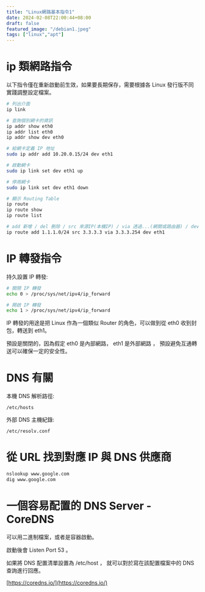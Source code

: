 ```yaml
---
title: "Linux網路基本指令1"
date: 2024-02-08T22:00:44+08:00
draft: false
featured_image: "/debian1.jpeg"
tags: ["linux","apt"]
---
```


# ip 類網路指令

以下指令僅在重新啟動前生效，如果要長期保存，需要根據各 Linux 發行版不同實踐調整設定檔案。

```bash
# 列出介面
ip link

# 查詢個別網卡的資訊
ip addr show eth0
ip addr list eth0
ip addr show dev eth0

# 給網卡定義 IP 地址
sudo ip addr add 10.20.0.15/24 dev eth1

# 啟動網卡
sudo ip link set dev eth1 up

# 停用網卡
sudo ip link set dev eth1 down

# 顯示 Routing Table
ip route
ip route show
ip route list

# add 新增 / del 刪除 / src 來源IP(本機IP) / via 透過...(網關或路由器) / dev 經由哪個網卡
ip route add 1.1.1.0/24 src 3.3.3.3 via 3.3.3.254 dev eth1
```

# IP 轉發指令

持久設置 IP 轉發:

```bash
# 關閉 IP 轉發
echo 0 > /proc/sys/net/ipv4/ip_forward

# 開啟 IP 轉發
echo 1 > /proc/sys/net/ipv4/ip_forward
```

IP 轉發的用途是把 Linux 作為一個類似 Router 的角色，可以做到從 eth0 收到封包，轉送到 eth1。

預設是關閉的，因為假定 eth0 是內部網路， eth1 是外部網路 ， 預設避免互通轉送可以確保一定的安全性。

# DNS 有關

本機 DNS 解析路徑:

```
/etc/hosts
```

外部 DNS 主機紀錄:

```
/etc/resolv.conf 
```

# 從 URL 找到對應 IP 與 DNS 供應商

```bash
nslookup www.google.com
dig www.google.com
```

# 一個容易配置的 DNS Server - CoreDNS

可以用二進制檔案，或者是容器啟動。

啟動後會 Listen Port 53 。

如果將 DNS 配置清單設置為 /etc/host ， 就可以對於寫在該配置檔案中的 DNS 查詢進行回應。

[https://coredns.io/](https://coredns.io/)